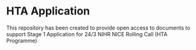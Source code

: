 # HTA Application

This repository has been created to provide open access to documents to support Stage 1 Application for 24/3 NIHR NICE Rolling Call (HTA Programme)
